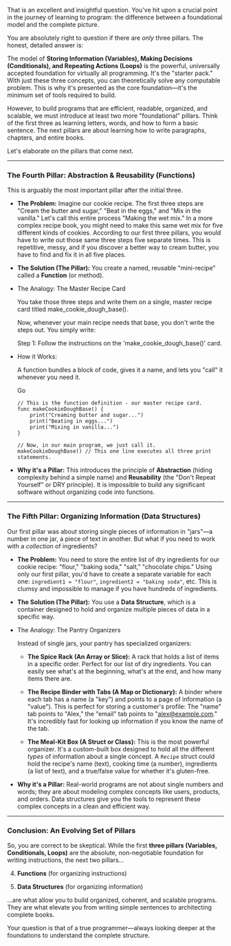 That is an excellent and insightful question. You've hit upon a crucial point in the journey of learning to program: the difference between a foundational model and the complete picture.

You are absolutely right to question if there are _only_ three pillars. The honest, detailed answer is:

The model of **Storing Information (Variables), Making Decisions (Conditionals), and Repeating Actions (Loops)** is the powerful, universally accepted foundation for virtually all programming. It's the "starter pack." With just these three concepts, you can theoretically solve any computable problem. This is why it's presented as the core foundation—it's the minimum set of tools required to build.

However, to build programs that are efficient, readable, organized, and scalable, we must introduce at least two more "foundational" pillars. Think of the first three as learning letters, words, and how to form a basic sentence. The next pillars are about learning how to write paragraphs, chapters, and entire books.

Let's elaborate on the pillars that come next.

---

### **The Fourth Pillar: Abstraction & Reusability (Functions)**

This is arguably the most important pillar after the initial three.

- **The Problem:** Imagine our cookie recipe. The first three steps are "Cream the butter and sugar," "Beat in the eggs," and "Mix in the vanilla." Let's call this entire process "Making the wet mix." In a more complex recipe book, you might need to make this same wet mix for five different kinds of cookies. According to our first three pillars, you would have to write out those same three steps five separate times. This is repetitive, messy, and if you discover a better way to cream butter, you have to find and fix it in all five places.
    
- **The Solution (The Pillar):** You create a named, reusable "mini-recipe" called a **Function** (or method).
    
- The Analogy: The Master Recipe Card
    
    You take those three steps and write them on a single, master recipe card titled make_cookie_dough_base().
    
    Now, whenever your main recipe needs that base, you don't write the steps out. You simply write:
    
    Step 1: Follow the instructions on the 'make_cookie_dough_base()' card.
    
- How it Works:
    
    A function bundles a block of code, gives it a name, and lets you "call" it whenever you need it.
    
    Go
    
    ```
    // This is the function definition - our master recipe card.
    func makeCookieDoughBase() {
        print("Creaming butter and sugar...")
        print("Beating in eggs...")
        print("Mixing in vanilla...")
    }
    
    // Now, in our main program, we just call it.
    makeCookieDoughBase() // This one line executes all three print statements.
    ```
    
- **Why it's a Pillar:** This introduces the principle of **Abstraction** (hiding complexity behind a simple name) and **Reusability** (the "Don't Repeat Yourself" or DRY principle). It is impossible to build any significant software without organizing code into functions.
    

---

### **The Fifth Pillar: Organizing Information (Data Structures)**

Our first pillar was about storing single pieces of information in "jars"—a number in one jar, a piece of text in another. But what if you need to work with a _collection_ of ingredients?

- **The Problem:** You need to store the entire list of dry ingredients for our cookie recipe: "flour," "baking soda," "salt," "chocolate chips." Using only our first pillar, you'd have to create a separate variable for each one: `ingredient1 = "flour"`, `ingredient2 = "baking soda"`, etc. This is clumsy and impossible to manage if you have hundreds of ingredients.
    
- **The Solution (The Pillar):** You use a **Data Structure**, which is a container designed to hold and organize multiple pieces of data in a specific way.
    
- The Analogy: The Pantry Organizers
    
    Instead of single jars, your pantry has specialized organizers:
    
    - **The Spice Rack (An Array or Slice):** A rack that holds a list of items in a specific order. Perfect for our list of dry ingredients. You can easily see what's at the beginning, what's at the end, and how many items there are.
        
    - **The Recipe Binder with Tabs (A Map or Dictionary):** A binder where each tab has a name (a "key") and points to a page of information (a "value"). This is perfect for storing a customer's profile: The "name" tab points to "Alex," the "email" tab points to "alex@example.com." It's incredibly fast for looking up information if you know the name of the tab.
        
    - **The Meal-Kit Box (A Struct or Class):** This is the most powerful organizer. It's a custom-built box designed to hold all the different _types_ of information about a single concept. A `Recipe` struct could hold the recipe's name (text), cooking time (a number), ingredients (a list of text), and a true/false value for whether it's gluten-free.
        
- **Why it's a Pillar:** Real-world programs are not about single numbers and words; they are about modeling complex concepts like users, products, and orders. Data structures give you the tools to represent these complex concepts in a clean and efficient way.
    

---

### **Conclusion: An Evolving Set of Pillars**

So, you are correct to be skeptical. While the first **three pillars (Variables, Conditionals, Loops)** are the absolute, non-negotiable foundation for writing instructions, the next two pillars...

4. **Functions** (for organizing instructions)
    
5. **Data Structures** (for organizing information)
    

...are what allow you to build organized, coherent, and scalable programs. They are what elevate you from writing simple sentences to architecting complete books.

Your question is that of a true programmer—always looking deeper at the foundations to understand the complete structure.